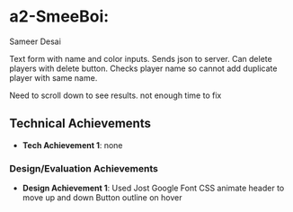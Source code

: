 
# a2-SmeeBoi: 
Sameer Desai 

Text form with name and color inputs. Sends json to server. Can delete players with delete button. Checks player name so cannot add duplicate player with same name.

Need to scroll down to see results. not enough time to fix


## Technical Achievements
- **Tech Achievement 1**: none

### Design/Evaluation Achievements
- **Design Achievement 1**:
Used Jost Google Font
CSS animate header to move up and down
Button outline on hover

